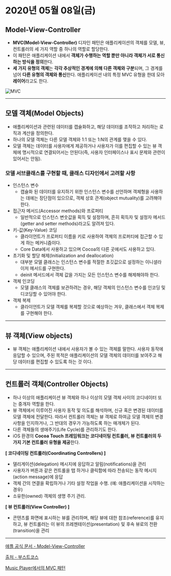 # 2020년 05월 08일(금)

## Model-View-Controller

- **MVC(Model-View-Controller)** 디자인 패턴은 애플리케이션의 객체를 모델, 뷰, 컨트롤러의 세 가지 역할 중 하나의 역할로 할당한다.
- 이 패턴은 애플리케이션 내에서 **객체가 수행하는 역할 뿐만 아니라 객체가 서로 통신하는 방식을 정의**한다.
- **세 가지 유형의 객체**는 **각각 추상적인 경계에 의해 다른 객체와 구분**되며, 그 경계를 넘어 **다른 유형의 객체와 통신**한다. 애플리케이션 내의 특정 MVC 유형을 한데 모아 **레이어**라고도 한다.

![MVC](https://cphinf.pstatic.net/mooc/20180102_176/1514820609255BQ1m8_PNG/67_0.png)

***

## 모델 객체(Model Objects)

- 애플리케이션과 관련된 데이터를 캡슐화하고, 해당 데이터를 조작하고 처리하는 로직과 계산을 정의한다.
- 하나의 모델 객체는 다른 모델 객체와 1:1 또는 1:N의 관계를 맺을 수 있다.
- 모델 객체는 데이터를 사용자에게 제공하거나 사용자가 이를 편집할 수 있는 뷰 객체에 명시적으로 연결되어서는 안된다(즉, 사용자 인터페이스나 표시 문제와 관련이 있어서는 안됨).

### 모델 서브클래스를 구현할 때, 클래스 디자인에서 고려할 사항

- 인스턴스 변수
  - 캡슐화 된 데이터를 유지하기 위한 인스턴스 변수를 선언하며 객체형을 사용하는 데에는 장단점이 있으므로, 객체 상호 관계(object mutuality)를 고려해야 한다.
- 접근자 메서드(Accessor methods)와 프로퍼티
  - 일반적으로 인스턴스 변숫값을 획득 및 설정하며, 흔히 획득자 및 설정자 메서드(getter and setter methods)라고도 알려져 있다.
- 키-값(Key-Value) 코딩
  - 클라이언트가 프로퍼티 이름을 키로 사용하여 객체의 프로퍼티에 접근할 수 있게 하는 메커니즘이다.
  - Core Data에서 사용하고 있으며 Cocoa의 다른 곳에서도 사용하고 있다.
- 초기화 및 할당 해제(Initialization and deallocation)
  - 대부분 모델 클래스는 인스턴스 변수를 적절한 초깃값으로 설정하는 이니셜라이저 메서드를 구현한다.
  - deinit 메서드에서 객체 값을 가지는 모든 인스턴스 변수를 해제해야하 한다.
- 객체 인코딩
  - 모델 클래스의 객체를 보관하려는 경우, 해당 객체의 인스턴스 변수를 인코딩 및 디코딩할 수 있어야 한다.
- 객체 복제
  - 클라이언트가 모델 객체를 복제할 것으로 예상하는 겨우, 클래스에서 객체 복제를 구현해야 한다.

***

## 뷰 객체(View objects)

- 뷰 객체는 애플리케이션 내에서 사용자가 볼 수 있는 객체를 말한다. 사용자 동작에 응답할 수 있으며, 주된 목적은 애플리케이션의 모델 객체의 데이터를 보여주고 해당 데이터를 편집할 수 있도록 하는 것 이다.

***

## 컨트롤러 객체(Controller Objects)

- 하나 이상의 애플리케이션 뷰 객체와 하나 이상의 모델 객체 사이의 코디네이터 또는 중개자 역할을 한다.
- 뷰 객체에서 이루어진 사용자 동작 및 의도를 해석하며, 신규 혹은 변경된 데이터를 모델 객체에 전달한다. 따라서 컨트롤러 객체는 뷰 객체로 하여금 모델 객체의 변경사항을 인지하거나, 그 반대의 경우가 가능하도록 하는 매개체가 된다.
- 다른 객체들의 생애주기(Life Cycle)를 관리하기도 한다.
- iOS 환경의 **Cocoa Touch 프레임워크는 코디네이팅 컨트롤러, 뷰 컨트롤러의 두 가지 기본 컨트롤러 유형을 제공**한다.

**[ 코디네이팅 컨트롤러(Coordinating Controllers) ]**

- 델리게이션(delegation) 메시지에 응답하고 알림(notifications)을 관리
- 사용자가 버튼과 같은 컨트롤을 탭 하거나 클릭함에 따라 전송되는 동작 메시지(action message)에 응답
- 객체 간의 연결을 확립하거나 기타 설정 작업을 수행. (예: 애플리케이션을 시작하는 경우)
- 소유한(owned) 객체의 생명 주기 관리.

**[ 뷰 컨트롤러(View Controller) ]**

- 콘텐츠를 화면에 표시하는 뷰를 관리하며, 해당 뷰에 대한 참조(reference)를 유지하고, 뷰 컨트롤러는 이 뷰의 프레젠테이션(presentation) 및 후속 뷰로의 전환(transition)을 관리

***

[애플 공식 문서 - Model-View-Controller](https://developer.apple.com/library/content/documentation/General/Conceptual/DevPedia-CocoaCore/MVC.html)

[출처 - 부스트코스](https://www.edwith.org/boostcourse-ios/lecture/16877/)

[Music Player에서의 MVC 패턴](https://www.edwith.org/boostcourse-ios/lecture/16878/)











